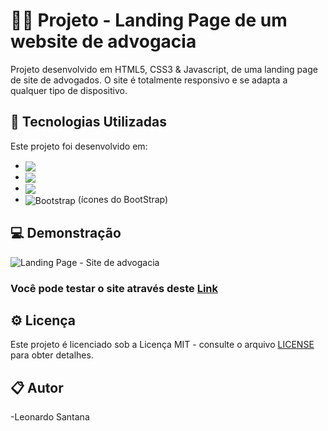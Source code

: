 # 👨‍💻 Projeto - Landing Page de um website de advogacia

Projeto desenvolvido em HTML5, CSS3 & Javascript, de uma landing page de site de advogados. O site é totalmente responsivo e se adapta a qualquer tipo de dispositivo.

## 🚀 Tecnologias Utilizadas

Este projeto foi desenvolvido em: 
 
 - <img align="center" src="https://img.shields.io/badge/HTML5-E34F26?style=for-the-badge&logo=html5&logoColor=white">
- <img align="center" src="https://img.shields.io/badge/CSS3-1572B6?style=for-the-badge&logo=css3&logoColor=white">
- <img align="center" src="https://img.shields.io/badge/JavaScript-323330?style=for-the-badge&logo=javascript&logoColor=F7DF1E">
- <img align="center" alt="Bootstrap" src="https://img.shields.io/badge/Bootstrap-563D7C?style=for-the-badge&logo=bootstrap&logoColor=white"/> (ícones do BootStrap)

## 💻 Demonstração

![Landing Page - Site de advogacia](./img/Projeto3.gif)

### Você pode testar o site através deste [Link](https://landing-page-site-de-advogacia.vercel.app/)

## ⚙ Licença

Este projeto é licenciado sob a Licença MIT - consulte o arquivo [LICENSE](LICENSE) para obter detalhes.

## 📋 Autor

-Leonardo Santana
